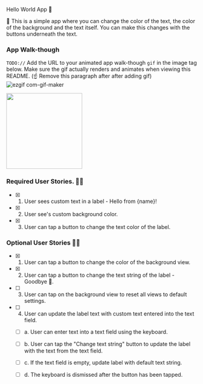 Hello World App 📱

📝 This is a simple app where you can change the color of the text, the color of the background and the text itself. You can make this changes with the buttons underneath the text. 


### App Walk-though
`TODO://` Add the URL to your animated app walk-though `gif` in the image tag below. Make sure the gif actually renders and animates when viewing this README. (☝️ Remove this paragraph after after adding gif)![ezgif com-gif-maker](https://user-images.githubusercontent.com/102193884/179423668-0c3040e7-ef5c-4acd-b703-d08d9f7003e9.gif)


<img src="
![ezgif com-gif-maker](https://user-images.githubusercontent.com/102193884/179423622-d8f7e3c7-cfbe-408a-bea8-e8ea92b32344.gif)" width=200><br>


### Required User Stories. 👨‍💻
- [x] 1. User sees custom text in a label - Hello from {name}!
- [x] 2. User see's custom background color.
- [x] 3. User can tap a button to change the text color of the label.

### Optional User Stories 👨‍💻
- [x] 1. User can tap a button to change the color of the background view.
- [x] 2. User can tap a button to change the text string of the label - Goodbye 👋.
- [ ] 3. User can tap on the background view to reset all views to default settings.
- [ ] 4. User can update the label text with custom text entered into the text field.
   - [ ] a. User can enter text into a text field using the keyboard.
   - [ ] b. User can tap the "Change text string" button to update the label with the text from the text field.
   - [ ] c. If the text field is empty, update label with default text string.
   - [ ] d. The keyboard is dismissed after the button has been tapped.


